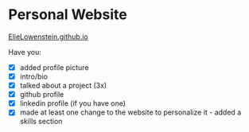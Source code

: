 # Personal Website
[ElieLowenstein.github.io](https://elielowenstein.github.io/)

Have you:

- [x] added profile picture
- [x] intro/bio
- [x] talked about a project (3x)
- [x] github profile
- [x] linkedin profile (if you have one)
- [x] made at least one change to the website to personalize it
      - added a skills section 
